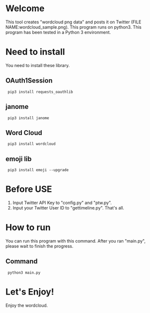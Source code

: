 # Welcome
This tool creates "wordcloud png data" and posts it on Twitter (FILE NAME:wordcloud_sample.png). This program runs on python3.
This program has been tested in a Python 3 environment. 

# Need to install
You need to install these library.
 ## OAuth1Session
     pip3 install requests_oauthlib
 ## janome
     pip3 install janome
 ## Word Cloud
     pip3 install wordcloud
 ## emoji lib
     pip3 install emoji --upgrade
     
# Before USE
1. Input Twitter API Key to "config.py" and "ptw.py".
2. Input your Twitter User ID to "gettimeline.py".
That's all.

# How to run
You can run this program with this command. After you ran "main.py", please wait to finish the progress.
 ## Command
     python3 main.py

# Let's Enjoy!
Enjoy the wordcloud.
